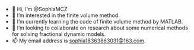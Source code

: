 - 👋 Hi, I’m @SophiaMCZ
- 👀 I’m interested in the finite volume method.
- 🌱 I’m currently learning the code of finite volume method by MATLAB.
- 💞️ I’m looking to collaborate on research about some numerical methods for solving fractional dynamic models.
- 📫 My email address is sophia18363863031@163.com.

<!---
SophiaMCZ/SophiaMCZ is a ✨ special ✨ repository because its `README.md` (this file) appears on your GitHub profile.
You can click the Preview link to take a look at your changes.
--->
